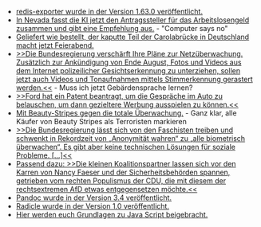 * [redis-exporter wurde in der Version 1.63.0 veröffentlicht.](https://github.com/oliver006/redis_exporter/releases/tag/v1.63.0)
* [In Nevada fasst die KI jetzt den Antragssteller für das Arbeitslosengeld zusammen und gibt eine Empfehlung aus.](https://blog.fefe.de/?ts=981f7c95) - "Computer says no"
* [Geliefert wie bestellt, der kaputte Teil der Carolabrücke in Deutschland macht jetzt Feierabend.](https://blog.fefe.de/?ts=981f9bb5)
* [>>Die Bundesregierung verschärft Ihre Pläne zur Netzüberwachung. Zusätzlich zur Ankündigung von Ende August, Fotos und Videos aus dem Internet polizeilicher Gesichtserkennung zu unterziehen, sollen jetzt auch Videos und Tonaufnahmen mittels Stimmerkennung gerastert werden.<<](https://blog.fefe.de/?ts=981e0c3a) - Muss ich jetzt Gebärdensprache lernen?
* [>>Ford hat ein Patent beantragt, um die Gespräche im Auto zu belauschen, um dann gezieltere Werbung ausspielen zu können.<<](https://blog.fefe.de/?ts=981ea23f)
* [Mit Beauty-Stripes gegen die totale Überwachung.](https://netzpolitik.org/2024/digitale-selbstverteidigung-biometrische-gesichtserkennung-abwehren/) - Ganz klar, alle Käufer von Beauty Stripes als Terroristen markieren
* [>>Die Bundesregierung lässt sich von den Faschisten treiben und schwenkt in Rekordzeit von „Anonymität wahren“ zu „alle biometrisch überwachen“. Es gibt aber keine technischen Lösungen für soziale Probleme. [...]<<](https://www.ccc.de/de/updates/2024/zivilgesellschaft-kritisiert-sicherheitspaket)
* [Passend dazu: >>Die kleinen Koalitionspartner lassen sich vor den Karren von Nancy Faeser und der Sicherheitsbehörden spannen, getrieben vom rechten Populismus der CDU, die mit diesem der rechtsextremen AfD etwas entgegensetzen möchte.<<](https://netzpolitik.org/2024/sicherheitspaket-der-ampel-grundrechte-totalverlust-bei-gruenen-und-fdp/)
* [Pandoc wurde in der Version 3.4 veröffentlicht.](https://lwn.net/Articles/989660/)
* [Radicle wurde in der Version 1.0 veröffentlicht.](https://radicle.xyz/2024/09/10/radicle-1.0.html)
* [Hier werden euch Grundlagen zu Java Script beigebracht.](https://www.freecodecamp.org/news/essential-javascript-concepts-before-react/)
